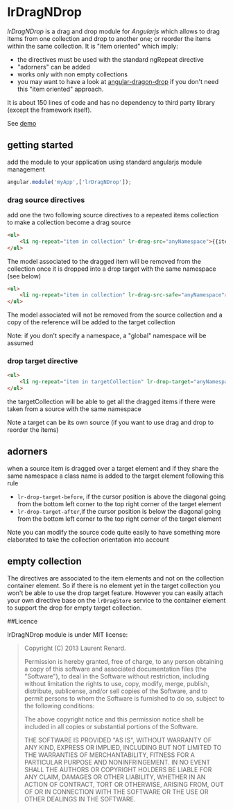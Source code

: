 # lrDragNDrop

*lrDragNDrop* is a drag and drop module for *Angularjs* which allows to drag items from one collection and drop to another one; or reorder the items within the same collection.
It is "item oriented" which imply:
  * the directives must be used with the standard ngRepeat directive
  * "adorners" can be added
  * works only with non empty collections
  * you may want to have a look at [angular-dragon-drop](https://github.com/btford/angular-dragon-drop) if you don't need this "item oriented" approach.
   
  
It is about 150 lines of code and has no dependency to third party library (except the framework itself).

See [demo](http://lorenzofox3.github.io/lrDragNDrop/)

## getting started

add the module to your application using standard angularjs module management
```javascript
angular.module('myApp',['lrDragNDrop']);
```
### drag source directives

add one the two following source directives to a repeated items collection to make a collection become a drag source

```html
<ul>
    <li ng-repeat="item in collection" lr-drag-src="anyNamespace">{{item}}</li>
</ul>
```

The model associated to the dragged item will be removed from the collection once it is dropped into a drop target with the same namespace (see below)

```html
<ul>
    <li ng-repeat="item in collection" lr-drag-src-safe="anyNamespace">{{item}}</li>
</ul>
```

The model associated will not be removed from the source collection and a copy of the reference will be added to the target collection

Note: if you don't specify a namespace, a "global" namespace will be assumed

### drop target directive

```html
<ul>
    <li ng-repeat="item in targetCollection" lr-drop-target="anyNamespace">{{item}}</li>
</ul>
```
the targetCollection will be able to get all the dragged items if there were taken from a source with the same namespace

Note a target can be its own source (if you want to use drag and drop to reorder the items)

## adorners

when a source item is dragged over a target element and if they share the same namespace a class name is added to the target element following this rule
* ``lr-drop-target-before``, if the cursor position is above the diagonal going from the bottom left corner to the top right corner of the target element
* ``lr-drop-target-after``,if the cursor position is below the diagonal going from the bottom left corner to the top right corner of the target element

Note you can modify the source code quite easily to have something more elaborated to take the collection orientation into account

## empty collection
The directives are associated to the item elements and not on the collection container element. So if there is no element yet in the target collection you won't be able to use the drop target feature.
However you can easily attach your own directive base on the ``lrDragStore`` service to the container element to support the drop for empty target collection.

##Licence

lrDragNDrop module is under MIT license:

> Copyright (C) 2013 Laurent Renard.
>
> Permission is hereby granted, free of charge, to any person
> obtaining a copy of this software and associated documentation files
> (the "Software"), to deal in the Software without restriction,
> including without limitation the rights to use, copy, modify, merge,
> publish, distribute, sublicense, and/or sell copies of the Software,
> and to permit persons to whom the Software is furnished to do so,
> subject to the following conditions:
>
> The above copyright notice and this permission notice shall be
> included in all copies or substantial portions of the Software.
>
> THE SOFTWARE IS PROVIDED "AS IS", WITHOUT WARRANTY OF ANY KIND,
> EXPRESS OR IMPLIED, INCLUDING BUT NOT LIMITED TO THE WARRANTIES OF
> MERCHANTABILITY, FITNESS FOR A PARTICULAR PURPOSE AND
> NONINFRINGEMENT. IN NO EVENT SHALL THE AUTHORS OR COPYRIGHT HOLDERS
> BE LIABLE FOR ANY CLAIM, DAMAGES OR OTHER LIABILITY, WHETHER IN AN
> ACTION OF CONTRACT, TORT OR OTHERWISE, ARISING FROM, OUT OF OR IN
> CONNECTION WITH THE SOFTWARE OR THE USE OR OTHER DEALINGS IN THE
> SOFTWARE.
